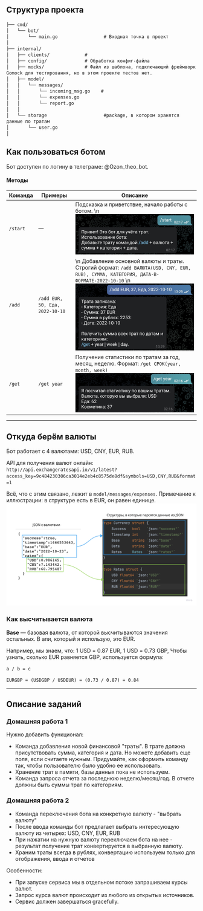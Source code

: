 
## Структура проекта

```plain
├── cmd/
│   └── bot/
│       └── main.go					# Входная точка в проект
│
├── internal/
│   ├── clients/             #
│   ├── config/              # Обработка конфиг-файла
│   ├── mocks/     			 # Файл из шаблона, подключающий фреймворк Gomock для тестирования, но в этом проекте тестов нет.
│   ├── model/  
│ 	│ 	└── messages/
│ 	│		└── incoming_msg.go    #     
│ 	│		└── expenses.go 		
│	│		└── report.go
│   │
│   └── storage          			#package, в котором хранятся данные по тратам
│       └── user.go		
│ 
```

## Как пользоваться ботом

Бот доступен по логину в телеграме: @Ozon_theo_bot.

#### Методы

| Команда  | Примеры  | Описание |
|------------- |---------------| -------------|
| `/start`      | — | Подсказка и приветствие, начало работы с ботом. \n ![image info](./img/start.jpg) |
| `/add`      | `/add EUR, 50, Еда, 2022-10-10` | \n Добавление основной валюты и траты. Строгий формат: `/add ВАЛЮТА(USD, CNY, EUR, RUB), СУММА, КАТЕГОРИЯ, ДАТА-В-ФОРМАТЕ-2022-10-10` \n ![image info](./img/output.jpg) |
| `/get` | `/get year` | Получение статистики по тратам за год, месяц, неделю. Формат: `/get СРОК(year, month, week)` </br> ![image info](./img/get.jpg) |

--------
## Откуда берём валюты

Бот работает с 4 валютами: USD, CNY, EUR, RUB.

API для получения валют онлайн: `http://api.exchangeratesapi.io/v1/latest?access_key=9c484230306ca3014e2eb4c8575de8df&symbols=USD,CNY,RUB&format=1`

Всё, что с этим связано, лежит в `model/messages/expenses`. Примечание к иллюстрации: в структуре есть в EUR, он равен единице.
![image info](./img/img.png)

### Как высчитывается валюта
**Base** — базовая валюта, от которой высчитываются значения остальных. В апи, который я использую, это EUR.

Например, мы знаем, что: 
1 USD = 0.87 EUR, 
1 USD = 0.73 GBP, 
Чтобы узнать, сколько EUR равняется GBP, используется формула:

```
a / b = c
```

```
EURGBP = (USDGBP / USDEUR) = (0.73 / 0.87) = 0.84
```

-------

## Описание заданий
### Домашняя работа 1
Нужно добавить функционал:
- Команда добавления новой финансовой "траты". В трате должна присутствовать сумма, категория и дата. Но можете добавить еще поля, если считаете нужным. Придумайте, как оформить команду так, чтобы пользователю было удобно ее использовать.
- Хранение трат в памяти, базы данных пока не используем.
- Команда запроса отчета за последнюю неделю/месяц/год. В отчете должны быть суммы трат по категориям.

### Домашняя работа 2
- Команда переключения бота на конкретную валюту - "выбрать валюту"
- После ввода команды бот предлагает выбрать интересующую валюту из четырех: USD, CNY, EUR, RUB
- При нажатии на нужную валюту переключаем бота на нее - результат получение трат конвертируется в выбранную валюту.
- Храним траты всегда в рублях, конвертацию используем только для отображения, ввода и отчетов
                     
Особенности:
- При запуске сервиса мы в отдельном потоке запрашиваем курсы валют.
- Запрос курса валют происходит из любого из открытых источников.
- Сервис должен завершаться gracefully.
